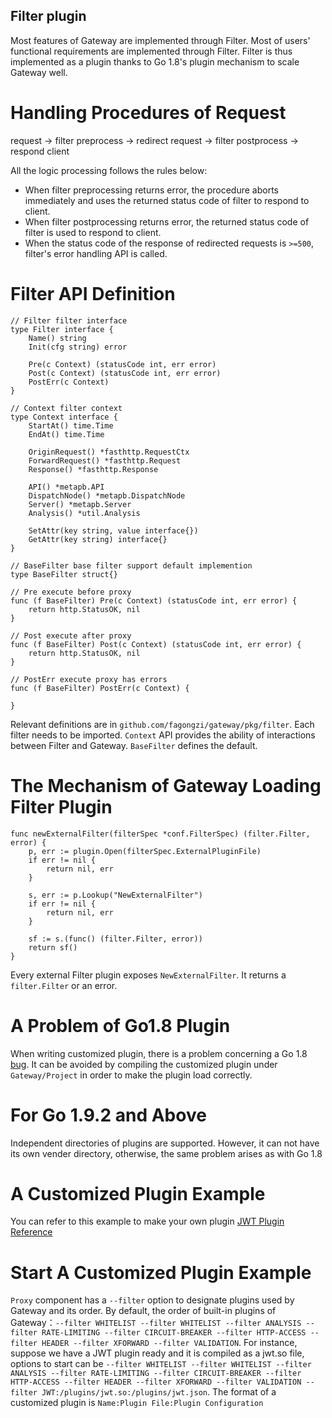 Filter plugin
--------------
Most features of Gateway are implemented through Filter. Most of users' functional requirements are implemented through Filter. Filter is thus implemented as a plugin thanks to Go 1.8's plugin mechanism to scale Gateway well.

# Handling Procedures of Request
request -> filter preprocess -> redirect request -> filter postprocess -> respond client

All the logic processing follows the rules below:

* When filter preprocessing returns error, the procedure aborts immediately and uses the returned status code of filter to respond to client.
* When filter postprocessing returns error, the returned status code of filter is used to respond to client.
* When the status code of the response of redirected requests is `>=500`, filter's error handling API is called.

# Filter API Definition
```golang
// Filter filter interface
type Filter interface {
	Name() string
	Init(cfg string) error

	Pre(c Context) (statusCode int, err error)
	Post(c Context) (statusCode int, err error)
	PostErr(c Context)
}

// Context filter context
type Context interface {
	StartAt() time.Time
	EndAt() time.Time

	OriginRequest() *fasthttp.RequestCtx
	ForwardRequest() *fasthttp.Request
	Response() *fasthttp.Response

	API() *metapb.API
	DispatchNode() *metapb.DispatchNode
	Server() *metapb.Server
	Analysis() *util.Analysis

	SetAttr(key string, value interface{})
	GetAttr(key string) interface{}
}

// BaseFilter base filter support default implemention
type BaseFilter struct{}

// Pre execute before proxy
func (f BaseFilter) Pre(c Context) (statusCode int, err error) {
	return http.StatusOK, nil
}

// Post execute after proxy
func (f BaseFilter) Post(c Context) (statusCode int, err error) {
	return http.StatusOK, nil
}

// PostErr execute proxy has errors
func (f BaseFilter) PostErr(c Context) {

}
```

Relevant definitions are in `github.com/fagongzi/gateway/pkg/filter`. Each filter needs to be imported. `Context` API provides the ability of interactions between Filter and Gateway. `BaseFilter` defines the default.

# The Mechanism of Gateway Loading Filter Plugin
```golang
func newExternalFilter(filterSpec *conf.FilterSpec) (filter.Filter, error) {
	p, err := plugin.Open(filterSpec.ExternalPluginFile)
	if err != nil {
		return nil, err
	}

	s, err := p.Lookup("NewExternalFilter")
	if err != nil {
		return nil, err
	}

	sf := s.(func() (filter.Filter, error))
	return sf()
}
```

Every external Filter plugin exposes `NewExternalFilter`. It returns a `filter.Filter` or an error.

# A Problem of Go1.8 Plugin
When writing customized plugin, there is a problem concerning a Go 1.8 [bug](https://github.com/golang/go/issues/19233). It can be avoided by compiling the customized plugin under `Gateway/Project` in order to make the plugin load correctly.

# For Go 1.9.2 and Above
Independent directories of plugins are supported. However, it can not have its own vender directory, otherwise, the same problem arises as with Go 1.8

# A Customized Plugin Example
You can refer to this example to make your own plugin
[JWT Plugin Reference](https://github.com/fagongzi/jwt-plugin)

# Start A Customized Plugin Example
`Proxy` component has a `--filter` option to designate plugins used by Gateway and its order. By default, the order of built-in plugins of Gateway：`--filter WHITELIST --filter WHITELIST --filter ANALYSIS --filter RATE-LIMITING --filter CIRCUIT-BREAKER --filter HTTP-ACCESS --filter HEADER --filter XFORWARD --filter VALIDATION`. For instance, suppose we have a JWT plugin ready and it is compiled as a jwt.so file, options to start can be `--filter WHITELIST --filter WHITELIST --filter ANALYSIS --filter RATE-LIMITING --filter CIRCUIT-BREAKER --filter HTTP-ACCESS --filter HEADER --filter XFORWARD --filter VALIDATION --filter JWT:/plugins/jwt.so:/plugins/jwt.json`. The format of a customized plugin is `Name:Plugin File:Plugin Configuration`